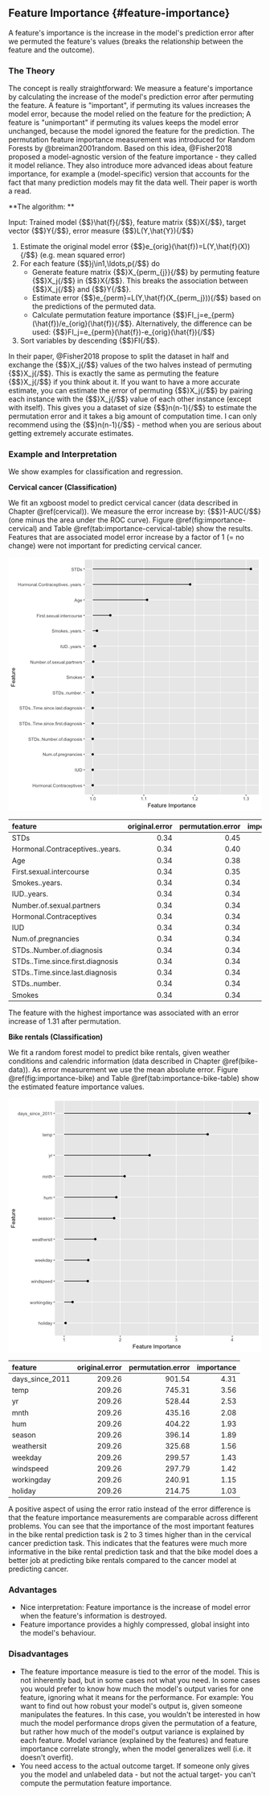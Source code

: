 


## Feature Importance {#feature-importance}
A feature's importance is the increase in the model's prediction error after we permuted the feature's values (breaks the relationship between the feature and the outcome). 

### The Theory
The concept is really straightforward: 
We measure a feature's importance by calculating the increase of the model's prediction error after permuting the feature.
A feature is "important", if permuting its values increases the model error, because the model relied on the feature for the prediction;
A feature is "unimportant" if permuting its values keeps the model error unchanged, because the model ignored the feature for the prediction.
The permutation feature importance measurement was introduced for Random Forests by @breiman2001random.
Based on this idea, @Fisher2018 proposed a model-agnostic version of the feature importance - they called it model reliance. 
They also introduce more advanced ideas about feature importance, for example a (model-specific) version that accounts for the fact that many prediction models may fit the data well. 
Their paper is worth a read. 

**The algorithm: **

Input: Trained model {$$}\hat{f}{/$$}, feature matrix {$$}X{/$$}, target vector {$$}Y{/$$}, error measure {$$}L(Y,\hat{Y}){/$$}

1. Estimate the original model error {$$}e_{orig}(\hat{f})=L(Y,\hat{f}(X)){/$$}  (e.g. mean squared error)
2. For each feature {$$}j\in1,\ldots,p{/$$} do
    - Generate feature matrix {$$}X_{perm_{j}}{/$$} by permuting feature {$$}X_j{/$$} in {$$}X{/$$}. This breaks the association between {$$}X_j{/$$} and {$$}Y{/$$}.
    - Estimate error {$$}e_{perm}=L(Y,\hat{f}(X_{perm_j})){/$$} based on the predictions of the permuted data.
    - Calculate permutation feature importance {$$}FI_j=e_{perm}(\hat{f})/e_{orig}(\hat{f}){/$$}. Alternatively, the difference can be used: {$$}FI_j=e_{perm}(\hat{f})-e_{orig}(\hat{f}){/$$}
3. Sort variables by descending {$$}FI{/$$}.

In their paper, @Fisher2018 propose to split the dataset in half and exchange the {$$}X_j{/$$} values of the two halves instead of permuting {$$}X_j{/$$}. 
This is exactly the same as permuting the feature {$$}X_j{/$$} if you think about it. 
If you want to have a more accurate estimate, you can estimate the error of permuting {$$}X_j{/$$} by pairing each instance with the {$$}X_j{/$$} value of each other instance (except with itself). 
This gives you a dataset of size {$$}n(n-1){/$$} to estimate the permutation error and it takes a big amount of computation time. 
I can only recommend using the {$$}n(n-1){/$$} - method when you are serious about getting extremely accurate estimates.

### Example and Interpretation

We show examples for classification and regression. 

**Cervical cancer (Classification)**

We fit an xgboost model to predict cervical cancer (data described in Chapter \@ref(cervical)).
We measure the error increase by: {$$}1-AUC{/$$} (one minus the area under the ROC curve).
Figure \@ref(fig:importance-cervical) and Table \@ref(tab:importance-cervical-table) show the results. 
Features that are associated model error increase by a factor of 1 (= no change) were not important for predicting cervical cancer.

![The importance for each of the features in predicting cervical cancer with an xgboost model.](images/importance-cervical-1.png)


|feature                          | original.error| permutation.error| importance|
|:--------------------------------|--------------:|-----------------:|----------:|
|STDs                             |           0.34|              0.45|       1.31|
|Hormonal.Contraceptives..years.  |           0.34|              0.40|       1.19|
|Age                              |           0.34|              0.38|       1.11|
|First.sexual.intercourse         |           0.34|              0.35|       1.03|
|Smokes..years.                   |           0.34|              0.34|       1.01|
|IUD..years.                      |           0.34|              0.34|       1.00|
|Number.of.sexual.partners        |           0.34|              0.34|       1.00|
|Hormonal.Contraceptives          |           0.34|              0.34|       1.00|
|IUD                              |           0.34|              0.34|       1.00|
|Num.of.pregnancies               |           0.34|              0.34|       1.00|
|STDs..Number.of.diagnosis        |           0.34|              0.34|       1.00|
|STDs..Time.since.first.diagnosis |           0.34|              0.34|       1.00|
|STDs..Time.since.last.diagnosis  |           0.34|              0.34|       1.00|
|STDs..number.                    |           0.34|              0.34|       1.00|
|Smokes                           |           0.34|              0.34|       1.00|

The feature with the highest importance was  associated with an error increase of 1.31 after permutation.

**Bike rentals (Classification)**

We fit a random forest model to predict bike rentals, given weather conditions and calendric information (data described in Chapter \@ref(bike-data)).
As error measurement we use the mean absolute error.
Figure \@ref(fig:importance-bike) and Table \@ref(tab:importance-bike-table) show the estimated feature importance values.

![The importance for each of the features in predicting bike rentals with a random forest.](images/importance-bike-1.png)



|feature         | original.error| permutation.error| importance|
|:---------------|--------------:|-----------------:|----------:|
|days_since_2011 |         209.26|            901.54|       4.31|
|temp            |         209.26|            745.31|       3.56|
|yr              |         209.26|            528.44|       2.53|
|mnth            |         209.26|            435.16|       2.08|
|hum             |         209.26|            404.22|       1.93|
|season          |         209.26|            396.14|       1.89|
|weathersit      |         209.26|            325.68|       1.56|
|weekday         |         209.26|            299.57|       1.43|
|windspeed       |         209.26|            297.79|       1.42|
|workingday      |         209.26|            240.91|       1.15|
|holiday         |         209.26|            214.75|       1.03|

A positive aspect of using the error ratio instead of the error difference is that the feature importance measurements are comparable across different problems. 
You can see that the importance of the most important features in the bike rental prediction task is 2 to 3 times higher than in the cervical cancer prediction task. 
This indicates that the features were much more informative in the bike rental prediction task and that the bike model does a better job at predicting bike rentals compared to the cancer model at predicting cancer.


### Advantages
- Nice interpretation: Feature importance is the increase of model error when the feature's information is destroyed.
- Feature importance provides a highly compressed, global insight into the model's behaviour. 


### Disadvantages
- The feature importance measure is tied to the error of the model.
This is not inherently bad, but in some cases not what you need.
In some cases you would prefer to know how much the model's output varies for one feature, ignoring what it means for the performance.
For example: You want to find out how robust your model's output is, given someone manipulates the features. 
In this case, you wouldn't be interested in how much the model performance drops given the permutation of a feature, but rather how much of the model's output variance is explained by each feature. 
Model variance (explained by the features) and feature importance correlate strongly, when the model generalizes well (i.e. it doesn't overfit).
- You need access to the actual outcome target. 
If someone only gives you the model and unlabeled data - but not the actual target-  you can't compute the permutation feature importance. 
